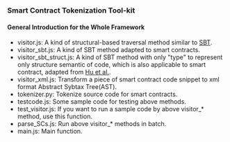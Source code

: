 ### Smart Contract Tokenization Tool-kit
#### General Introduction for the Whole Framework
- visitor.js: A kind of structural-based traversal method similar to [SBT](https://ieeexplore.ieee.org/abstract/document/8973050). 
- visitor_sbt.js: A kind of SBT method adapted to smart contracts.
- visitor_sbt_struct.js: A kind of SBT method with only "type" to represent only structure semantic of code, which is also applicable to smart contract, adapted from [Hu et al.](https://link.springer.com/article/10.1007/s10664-019-09730-9).
- visitor_xml.js: Transform a piece of smart contract code snippet to xml format Abstract Sybtax Tree(AST).
- tokenizer.py: Tokenize source code for smart contracts.
- testcode.js: Some sample code for testing above methods.
- test_visitor.js: If you want to run a sample code by above visitor_* method, use this function.
- parse_SCs.js: Run above visitor_* methods in batch.
- main.js: Main function.
  
